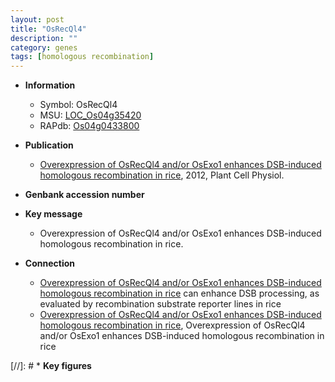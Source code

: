 ```yaml
---
layout: post
title: "OsRecQl4"
description: ""
category: genes
tags: [homologous recombination]
---
```


* **Information**  
    + Symbol: OsRecQl4  
    + MSU: [LOC_Os04g35420](http://rice.plantbiology.msu.edu/cgi-bin/ORF_infopage.cgi?orf=LOC_Os04g35420)  
    + RAPdb: [Os04g0433800](http://rapdb.dna.affrc.go.jp/viewer/gbrowse_details/irgsp1?name=Os04g0433800)  

* **Publication**  
    + [Overexpression of OsRecQl4 and/or OsExo1 enhances DSB-induced homologous recombination in rice](http://www.ncbi.nlm.nih.gov/pubmed?term=Overexpression+of+OsRecQl4+and/or+OsExo1+enhances+DSB-induced+homologous+recombination+in+rice%5BTitle%5D), 2012, Plant Cell Physiol.

* **Genbank accession number**  

* **Key message**  
    + Overexpression of OsRecQl4 and/or OsExo1 enhances DSB-induced homologous recombination in rice.

* **Connection**  
    + [Overexpression of OsRecQl4 and/or OsExo1 enhances DSB-induced homologous recombination in rice](Exo1+homolog) can enhance DSB processing, as evaluated by recombination substrate reporter lines in rice
    + [Overexpression of OsRecQl4 and/or OsExo1 enhances DSB-induced homologous recombination in rice](http://www.ncbi.nlm.nih.gov/pubmed?term=Overexpression+of+OsRecQl4+and/or+OsExo1+enhances+DSB-induced+homologous+recombination+in+rice%5BTitle%5D), Overexpression of OsRecQl4 and/or OsExo1 enhances DSB-induced homologous recombination in rice

[//]: # * **Key figures**  


